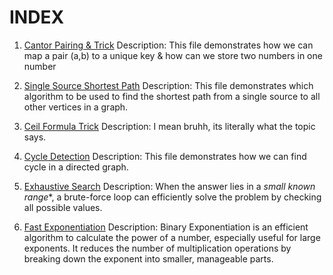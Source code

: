 # INDEX


1. [Cantor Pairing  & Trick](https://github.com/amangh30/dsa/blob/main/Learning/1.md)
   Description: This file demonstrates how we can map a pair (a,b) to a unique key & how can we store two numbers in one number

2. [Single Source Shortest Path](https://github.com/amangh30/dsa/blob/main/Learning/2.md)
   Description: This file demonstrates which algorithm to be used to find the shortest path from a single source to all other vertices in a graph.

3. [Ceil Formula Trick](https://github.com/amangh30/dsa/blob/main/Learning/3.md)
   Description: I mean bruhh, its literally what the topic says.

4. [Cycle Detection](https://github.com/amangh30/dsa/blob/main/Learning/4.md)
   Description: This file demonstrates how we can find cycle in a directed graph.

5. [Exhaustive Search](https://github.com/amangh30/dsa/blob/main/Learning/5.md)
   Description: When the answer lies in a *small known range**, a brute-force loop can efficiently solve the problem by checking all possible values.

6. [Fast Exponentiation](https://github.com/amangh30/dsa/blob/main/Learning/6.md)
   Description: Binary Exponentiation is an efficient algorithm to calculate the power of a number, especially useful for large exponents. It reduces the number of multiplication operations by breaking down the exponent into smaller, manageable parts.
